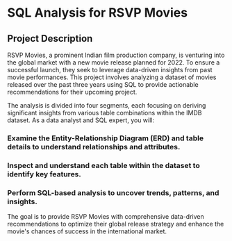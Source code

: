 # SQL Analysis for RSVP Movies
## Project Description
RSVP Movies, a prominent Indian film production company, is venturing into the global market with a new movie release planned for 2022. To ensure a successful launch, they seek to leverage data-driven insights from past movie performances. This project involves analyzing a dataset of movies released over the past three years using SQL to provide actionable recommendations for their upcoming project.

The analysis is divided into four segments, each focusing on deriving significant insights from various table combinations within the IMDB dataset. As a data analyst and SQL expert, you will:

### Examine the Entity-Relationship Diagram (ERD) and table details to understand relationships and attributes.
### Inspect and understand each table within the dataset to identify key features.
### Perform SQL-based analysis to uncover trends, patterns, and insights.

The goal is to provide RSVP Movies with comprehensive data-driven recommendations to optimize their global release strategy and enhance the movie's chances of success in the international market.
